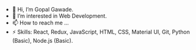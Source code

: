 - 👋 Hi, I’m Gopal Gawade.
- 👀 I’m interested in Web Development.
- 📫 How to reach me ...
- ⚡ Skills: React, Redux, JavaScript, HTML, CSS, Material UI, Git, Python (Basic), Node.js (Basic).

<!---
gopalgawade1295/gopalgawade1295 is a ✨ special ✨ repository because its `README.md` (this file) appears on your GitHub profile.
You can click the Preview link to take a look at your changes.
--->

